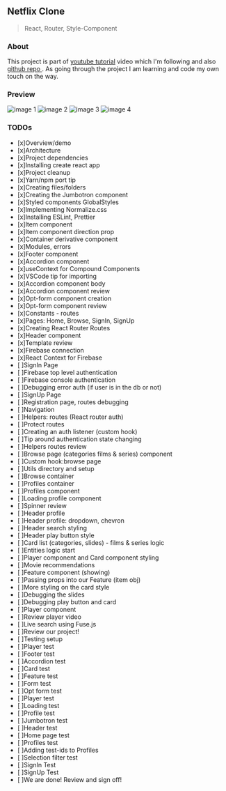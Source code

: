 ## Netflix Clone
> React, Router, Style-Component

### About

This project is part of [youtube tutorial](https://youtu.be/x_EEwGe-a9o) video which I'm following and also [ github repo ]( https://github.com/karlhadwen/netflix ).
As going through the project I am learning and code my own touch on the way.

### Preview

![image 1](https://i.imgur.com/jkLLsUM.jpg)
![image 2](https://i.imgur.com/GORgXAy.png)
![image 3](https://i.imgur.com/2hcAaGt.png)
![image 4](https://i.imgur.com/3iqKvsR.png)

### TODOs

- [x]Overview/demo <!-- 00:00:00 -->
- [x]Architecture <!-- 00:04:30 -->
- [x]Project dependencies <!-- 00:08:08 -->
- [x]Installing create react app <!-- 00:10:30 -->
- [x]Project cleanup <!-- 00:13:03 -->
- [x]Yarn/npm port tip <!-- 00:21:41 -->
- [x]Creating files/folders <!-- 00:24:35 -->
- [x]Creating the Jumbotron component <!-- 00:29:54 -->
- [x]Styled components GlobalStyles <!-- 00:55:19 -->
- [x]Implementing Normalize.css <!-- 00:57:51 -->
- [x]Installing ESLint, Prettier <!-- 00:58:55 -->
- [x]Item component <!-- 01:01:33 -->
- [x]Item component direction prop <!-- 01:03:59 -->
- [x]Container derivative component <!-- 01:05:20 -->
- [x]Modules, errors <!-- 01:07:22 -->
- [x]Footer component <!-- 01:12:00 -->
- [x]Accordion component <!-- 01:30:28 -->
- [x]useContext for Compound Components <!-- 01:34:37 -->
- [x]VSCode tip for importing <!-- 01:43:29 -->
- [x]Accordion component body <!-- 01:55:59 -->
- [x]Accordion component review <!-- 02:00:07 -->
- [x]Opt-form component creation <!-- 02:04:14 -->
- [x]Opt-form component review <!-- 02:16:55 -->
- [x]Constants - routes <!-- 02:22:06 -->
- [x]Pages: Home, Browse, SignIn, SignUp <!-- 02:28:57 -->
- [x]Creating React Router Routes <!-- 02:31:04 -->
- [x]Header component <!-- 02:33:23 -->
- [x]Template review <!-- 03:09:10 -->
- [x]Firebase connection <!-- 03:10:16 -->
- [x]React Context for Firebase <!-- 03:24:14 -->
- [ ]SignIn Page <!-- 03:28:56 -->
- [ ]Firebase top level authentication <!-- 03:54:52 -->
- [ ]Firebase console authentication <!-- 03:58:56 -->
- [ ]Debugging error auth (if user is in the db or not) <!-- 04:00:25 -->
- [ ]SignUp Page <!-- 04:01:51 -->
- [ ]Registration page, routes debugging <!-- 04:09:22 -->
- [ ]Navigation <!-- 04:14:42 -->
- [ ]Helpers: routes (React router auth) <!-- 04:16:00 -->
- [ ]Protect routes <!-- 04:26:21 -->
- [ ]Creating an auth listener (custom hook) <!-- 04:36:24 -->
- [ ]Tip around authentication state changing <!-- 04:40:00 -->
- [ ]Helpers routes review <!-- 04:44:19 -->
- [ ]Browse page (categories films & series) component <!-- 04:47:18 -->
- [ ]Custom hook:browse page <!-- 04:49:32 -->
- [ ]Utils directory and setup <!-- 04:58:02 -->
- [ ]Browse container <!-- 05:05:39 -->
- [ ]Profiles container <!-- 05:07:19 -->
- [ ]Profiles component <!-- 05:12:34 -->
- [ ]Loading profile component <!-- 05:22:06 -->
- [ ]Spinner review <!-- 05:31:54 -->
- [ ]Header profile <!-- 05:43:19 -->
- [ ]Header profile: dropdown, chevron <!-- 06:10:50 -->
- [ ]Header search styling <!-- 06:15:45 -->
- [ ]Header play button style <!-- 06:29:55 -->
- [ ]Card list (categories, slides) - films & series logic <!-- 06:35:00 -->
- [ ]Entities logic start <!-- 06:55:33 -->
- [ ]Player component and Card component styling <!-- 06:58:18 -->
- [ ]Movie recommendations <!-- 07:00:58 -->
- [ ]Feature component (showing) <!-- 07:01:01 -->
- [ ]Passing props into our Feature (item obj) <!-- 07:03:49 -->
- [ ]More styling on the card style <!-- 07:06:16 -->
- [ ]Debugging the slides <!-- 07:20:17 -->
- [ ]Debugging play button and card <!-- 07:30:18 -->
- [ ]Player component <!-- 07:33:07 -->
- [ ]Review player video <!-- 07:48:25 -->
- [ ]Live search using Fuse.js <!-- 07:49:00 -->
- [ ]Review our project! <!-- 07:53:09 -->
- [ ]Testing setup <!-- 07:56:44 -->
- [ ]Player test <!-- 08:02:39 -->
- [ ]Footer test <!-- 08:16:04 -->
- [ ]Accordion test <!-- 08:20:19 -->
- [ ]Card test <!-- 08:27:44 -->
- [ ]Feature test <!-- 08:37:24 -->
- [ ]Form test <!-- 08:41:24 -->
- [ ]Opt form test <!-- 08:49:24 -->
- [ ]Player test <!-- 08:52:04 -->
- [ ]Loading test <!-- 08:52:39 -->
- [ ]Profile test <!-- 08:57:09 -->
- [ ]Jumbotron test <!-- 09:01:29 -->
- [ ]Header test <!-- 09:06:04 -->
- [ ]Home page test <!-- 09:23:19 -->
- [ ]Profiles test <!-- 09:32:44 -->
- [ ]Adding test-ids to Profiles <!-- 09:34:24 -->
- [ ]Selection filter test <!-- 09:35:39 -->
- [ ]SignIn Test <!-- 09:45:24 -->
- [ ]SignUp Test <!-- 09:55:49 -->
- [ ]We are done! Review and sign off! <!-- 09:59:29 -->
